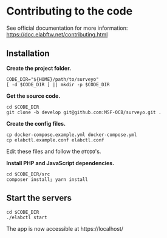 # Contributing to the code

See official documentation for more information: https://doc.elabftw.net/contributing.html


## Installation

**Create the project folder.**

```
CODE_DIR="${HOME}/path/to/surveyo"
[ -d $CODE_DIR ] || mkdir -p $CODE_DIR
```

**Get the source code.**

```
cd $CODE_DIR
git clone -b develop git@github.com:MSF-OCB/surveyo.git .
```

**Create the config files.**

```
cp docker-compose.example.yml docker-compose.yml
cp elabctl.example.conf elabctl.conf
```

Edit these files and follow the `@TODO`'s.

**Install PHP and JavaScript dependencies.**

```
cd $CODE_DIR/src
composer install; yarn install
```


## Start the servers

```
cd $CODE_DIR
./elabctl start
```

The app is now accessible at https://localhost/
